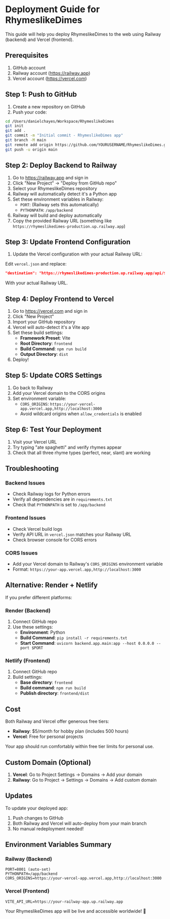 # Deployment Guide for RhymeslikeDimes

This guide will help you deploy RhymeslikeDimes to the web using Railway (backend) and Vercel (frontend).

## Prerequisites

1. GitHub account
2. Railway account (https://railway.app)
3. Vercel account (https://vercel.com)

## Step 1: Push to GitHub

1. Create a new repository on GitHub
2. Push your code:

```bash
cd /Users/danielchayes/Workspace/RhymeslikeDimes
git init
git add .
git commit -m "Initial commit - RhymeslikeDimes app"
git branch -M main
git remote add origin https://github.com/YOURUSERNAME/RhymeslikeDimes.git
git push -u origin main
```

## Step 2: Deploy Backend to Railway

1. Go to https://railway.app and sign in
2. Click "New Project" → "Deploy from GitHub repo"
3. Select your RhymeslikeDimes repository
4. Railway will automatically detect it's a Python app
5. Set these environment variables in Railway:
   - `PORT`: (Railway sets this automatically)
   - `PYTHONPATH`: `/app/backend`
6. Railway will build and deploy automatically
7. Copy the provided Railway URL (something like `https://rhymeslikedimes-production.up.railway.app`)

## Step 3: Update Frontend Configuration

1. Update the Vercel configuration with your actual Railway URL:

Edit `vercel.json` and replace:
```json
"destination": "https://rhymeslikedimes-production.up.railway.app/api/$1"
```

With your actual Railway URL.

## Step 4: Deploy Frontend to Vercel

1. Go to https://vercel.com and sign in
2. Click "New Project"
3. Import your GitHub repository
4. Vercel will auto-detect it's a Vite app
5. Set these build settings:
   - **Framework Preset**: Vite
   - **Root Directory**: `frontend`
   - **Build Command**: `npm run build`
   - **Output Directory**: `dist`
6. Deploy!

## Step 5: Update CORS Settings

1. Go back to Railway
2. Add your Vercel domain to the CORS origins
3. Set environment variable:
   - `CORS_ORIGINS`: `https://your-vercel-app.vercel.app,http://localhost:3000`
   - Avoid wildcard origins when `allow_credentials` is enabled

## Step 6: Test Your Deployment

1. Visit your Vercel URL
2. Try typing "ate spaghetti" and verify rhymes appear
3. Check that all three rhyme types (perfect, near, slant) are working

## Troubleshooting

### Backend Issues
- Check Railway logs for Python errors
- Verify all dependencies are in `requirements.txt`
- Check that `PYTHONPATH` is set to `/app/backend`

### Frontend Issues
- Check Vercel build logs
- Verify API URL in `vercel.json` matches your Railway URL
- Check browser console for CORS errors

### CORS Issues
- Add your Vercel domain to Railway's `CORS_ORIGINS` environment variable
- Format: `https://your-app.vercel.app,http://localhost:3000`

## Alternative: Render + Netlify

If you prefer different platforms:

### Render (Backend)
1. Connect GitHub repo
2. Use these settings:
   - **Environment**: Python
   - **Build Command**: `pip install -r requirements.txt`
   - **Start Command**: `uvicorn backend.app.main:app --host 0.0.0.0 --port $PORT`

### Netlify (Frontend)
1. Connect GitHub repo
2. Build settings:
   - **Base directory**: `frontend`
   - **Build command**: `npm run build`
   - **Publish directory**: `frontend/dist`

## Cost

Both Railway and Vercel offer generous free tiers:
- **Railway**: $5/month for hobby plan (includes 500 hours)
- **Vercel**: Free for personal projects

Your app should run comfortably within free tier limits for personal use.

## Custom Domain (Optional)

1. **Vercel**: Go to Project Settings → Domains → Add your domain
2. **Railway**: Go to Project → Settings → Domains → Add custom domain

## Updates

To update your deployed app:
1. Push changes to GitHub
2. Both Railway and Vercel will auto-deploy from your main branch
3. No manual redeployment needed!

## Environment Variables Summary

### Railway (Backend)
```
PORT=8001 (auto-set)
PYTHONPATH=/app/backend
CORS_ORIGINS=https://your-vercel-app.vercel.app,http://localhost:3000
```

### Vercel (Frontend)
```
VITE_API_URL=https://your-railway-app.up.railway.app
```

Your RhymeslikeDimes app will be live and accessible worldwide! 🚀